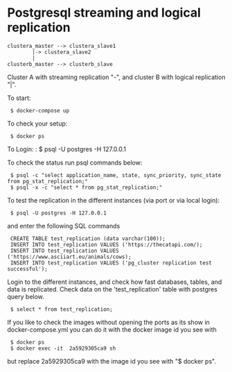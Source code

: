 # Postgresql streaming and logical replication

    clustera_master --> clustera_slave1
		    |-> clustera_slave2
		    |
    clusterb_master --> clusterb_slave

Cluster A with streaming replication "-", and cluster B with logical replication "|".

To start:

     $ docker-compose up

To check your setup:

     $ docker ps

To Login:
:
     $ psql -U postgres -H 127.0.0.1

To check the status run psql commands below:

     $ psql -c "select application_name, state, sync_priority, sync_state from pg_stat_replication;"
     $ psql -x -c "select * from pg_stat_replication;" 

To test the replication in the different instances (via port or via local login):

     $ psql -U postgres -H 127.0.0.1
    
and enter the following SQL commands
 
     CREATE TABLE test_replication (data varchar(100));
     INSERT INTO test_replication VALUES ('https://thecatapi.com/);
     INSERT INTO test_replication VALUES ('https://www.asciiart.eu/animals/cows);
     INSERT INTO test_replication VALUES ('pg_cluster replication test successful');

Login to the different instances, and check how fast databases, tables, and data is replicated. Check data on the 'test_replication' table with postgres query below.

     $ select * from test_replication;

If you like to check the images without opening the ports as its show in docker-compose.yml you can do it with the docker image id you see with

     $ docker ps
     $ docker exec -it  2a5929305ca9 sh

but replace 2a5929305ca9 with the image id you see with "$ docker ps".
